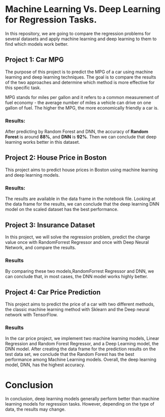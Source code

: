 # Machine Learning Vs. Deep Learning for Regression Tasks.

In this repository, we are going to compare the regression problems for several datasets and apply machine learning and deep learning to them to find which models work better.

## Project 1: Car MPG

The purpose of this project is to predict the MPG of a car using machine learning and deep learning techniques. The goal is to compare the results of the two approaches and determine which method is more effective for this specific task.

MPG stands for miles per gallon and it refers to a common measurement of fuel economy - the average number of miles a vehicle can drive on one gallon of fuel. The higher the MPG, the more economically friendly a car is.

### Results: 

After predicting by Random Forest and DNN, the accuracy of **Random Forest** is around **88%**, and **DNN** is **92%**. Then we can conclude that deep learning works better in this dataset.

## Project 2: House Price in Boston

This project aims to predict house prices in Boston using machine learning and deep learning models.

### Results: 
The results are available in the data frame in the notebook file. Looking at the data frame for the results, we can conclude that the deep learning DNN model on the scaled dataset has the best performance.

## Project 3: Insurance Dataset

In this project, we will solve the regression problem, predict the charge value once with RandomForrest Regressor and once with Deep Neural Network, and compare the results.

### Results

By comparing these two models,RandomForrest Regressor and DNN, we can conclude that, in most cases, the DNN model works highly better.

## Project 4: Car Price Prediction

This project aims to predict the price of a car with two different methods, the classic machine learning method with Sklearn and the Deep neural network with TensorFlow.

### Results

In the car price project, we implement two machine learning models, Linear Regression and Random Forest Regressor, and a Deep Learning model, the DNN model. After creating the data frame for the prediction results on the test data set, we conclude that the Random Forest has the best performance among Machine Learning models. Overall, the deep learning model, DNN, has the highest accuracy.

# Conclusion

In conclusion, deep learning models generally perform better than machine learning models for regression tasks. However, depending on the type of data, the results may change.



